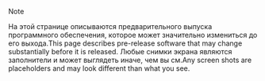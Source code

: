 > [!NOTE]
> <span data-ttu-id="3f9bc-101">На этой странице описываются предварительного выпуска программного обеспечения, которое может значительно измениться до его выхода.</span><span class="sxs-lookup"><span data-stu-id="3f9bc-101">This page describes pre-release software that may change substantially before it is released.</span></span> <span data-ttu-id="3f9bc-102">Любые снимки экрана являются заполнители и может выглядеть иначе, чем вы см.</span><span class="sxs-lookup"><span data-stu-id="3f9bc-102">Any screen shots are placeholders and may look different than what you see.</span></span> 